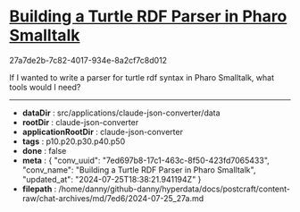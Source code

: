 # [Building a Turtle RDF Parser in Pharo Smalltalk](https://claude.ai/chat/7ed697b8-17c1-463c-8f50-423fd7065433)

27a7de2b-7c82-4017-934e-8a2cf7c8d012

If I wanted to write a parser for turtle rdf syntax in Pharo Smalltalk, what tools would I need?

---

* **dataDir** : src/applications/claude-json-converter/data
* **rootDir** : claude-json-converter
* **applicationRootDir** : claude-json-converter
* **tags** : p10.p20.p30.p40.p50
* **done** : false
* **meta** : {
  "conv_uuid": "7ed697b8-17c1-463c-8f50-423fd7065433",
  "conv_name": "Building a Turtle RDF Parser in Pharo Smalltalk",
  "updated_at": "2024-07-25T18:38:21.941194Z"
}
* **filepath** : /home/danny/github-danny/hyperdata/docs/postcraft/content-raw/chat-archives/md/7ed6/2024-07-25_27a.md